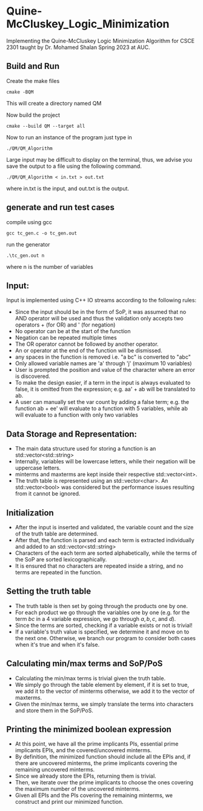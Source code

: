 # Quine-McCluskey_Logic_Minimization
Implementing the Quine-McCluskey Logic Minimization Algorithm for CSCE 2301 taught by Dr. Mohamed Shalan Spring 2023 at AUC.

## Build and Run
Create the make files
```
cmake -BQM
```
This will create a directory named QM

Now build the project
```
cmake --build QM --target all
```
Now to run an instance of the program just type in
```
./QM/QM_Algorithm
```
Large input may be difficult to display on the terminal, thus, we advise you save the output to a file using the following command.
```
./QM/QM_Algorithm < in.txt > out.txt
```
where in.txt is the input, and out.txt is the output.

## generate and run test cases
compile using gcc
```
gcc tc_gen.c -o tc_gen.out
```
run the generator
```
.\tc_gen.out n
```
where n is the number of variables

## Input:
Input is implemented using C++ IO streams according to the following rules:
- Since the input should be in the form of SoP, it was assumed that no AND operator will be used and thus the validation only accepts two operators + (for OR) and ' (for negation)
- No operator can be at the start of the function
- Negation can be repeated multiple times
- The OR operator cannot be followed by another operator.
- An or operator at the end of the function will be dismissed.
- any spaces in the function is removed i.e. "a bc" is converted to "abc"
- Only allowed variable names are 'a' through 'j' (maximum 10 variables)
- User is prompted the position and value of the character where an error is discovered.
- To make the design easier, if a term in the input is always evaluated to false, it is omitted from the expression; e.g. aa' + ab will be translated to ab.
- A user can manually set the var count by adding a false term; e.g. the function ab + ee' will evaluate to a function with 5 variables, while ab will evaluate to a function with only two variables

## Data Storage and Representation:
- The main data structure used for storing a function is an std::vector\<std::string\>
- Internally, variables will be lowercase letters, while their negation will be uppercase letters.
- minterms and maxterms are kept inside their respective std::vector\<int\>.
- The truth table is represented using an std::vector\<char\>. An std::vector\<bool\> was considered but the performance issues resulting from it cannot be ignored.

## Initialization
- After the input is inserted and validated, the variable count and the size of the truth table are determined.
- After that, the function is parsed and each term is extracted individually and added to an std::vector\<std::string\>
- Characters of the each term are sorted alphabetically, while the terms of the SoP are sorted lexicographically.
- It is ensured that no characters are repeated inside a string, and no terms are repeated in the function.

## Setting the truth table
  - The truth table is then set by going through the products one by one.
  - For each product we go through the variables one by one (e.g. for the term $bc$ in a 4 variable expression, we go through $a, b, c,$ and $d$).
  - Since the terms are sorted, checking if a variable exists or not is trivial!
  - If a variable's truth value is specified, we determine it and move on to the next one. Otherwise, we branch our program to consider both cases when it's true and when it's false.
  
## Calculating min/max terms and SoP/PoS
- Calculating the min/max terms is trivial given the truth table.
- We simply go through the table element by element, if it is set to true, we add it to the vector of minterms otherwise, we add it to the vector of maxterms.
- Given the min/max terms, we simply translate the terms into characters and store them in the SoP/PoS.


## Printing the minimized boolean expression
- At this point, we have all the prime implicants PIs, essential prime implicants EPIs, and the covered/uncovered minterms.
- By definition, the minimized function should include all the EPIs and, if there are uncovered minterms, the prime implicants covering the remaining uncovered minterms.
- Since we already store the EPIs, returning them is trivial.
- Then, we iterate over the prime implicants to choose the ones covering the maximum number of the uncovered minterms.
- Given all EPIs and the PIs covering the remaining minterms, we construct and print our minimized function. 
